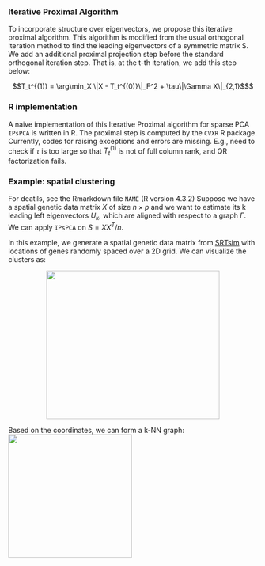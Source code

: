 ### Iterative Proximal Algorithm
To incorporate structure over eigenvectors, we propose this iterative proximal algorithm. This algorithm is modified from the usual orthogonal iteration method to find the leading eigenvectors of a symmetric matrix S. 
We add an additional proximal projection step before the standard orthogonal iteration step. That is, at the t-th iteration, we add this step below:
```math
T_t^{(1)} = \arg\min_X \|X - T_t^{(0)}\|_F^2 + \tau\|\Gamma X\|_{2,1}$
```
### R implementation
A naive implementation of this Iterative Proximal algorithm for sparse PCA `IPsPCA` is written in R. The proximal step is computed by the `CVXR` R package. 
Currently, codes for raising exceptions and errors are missing. E.g., need to check if $\tau$ is too large so that $T_t^{(1)}$ is not of full column rank, and QR factorization fails. 

### Example: spatial clustering
For deatils, see the Rmarkdown file `NAME` (R version 4.3.2) 
Suppose we have a spatial genetic data matrix $X$ of size $n \times p$ and we want to estimate its k leading left eigenvectors $U_k$, which are aligned with respect to a graph $\Gamma$. We can apply `IPsPCA` on $S = X X^T/n$. 

In this example, we generate a spatial genetic data matrix from [SRTsim](https://jiaqiangzhu.shinyapps.io/srtsim/) with locations of genes randomly spaced over a 2D grid. We can visualize the clusters as:
<p align="center">
<img src="https://github.com/swei12345/Generalized-sPCA/assets/114754235/3fae59d3-5119-4682-85cf-8785eb4db02c" width="350" height="300">
</p>


Based on the coordinates, we can form a k-NN graph: 
<img src="https://github.com/swei12345/Generalized-sPCA/assets/114754235/cda52700-83cd-4297-9a09-5c2a3f3981af" width="250" height="250">

